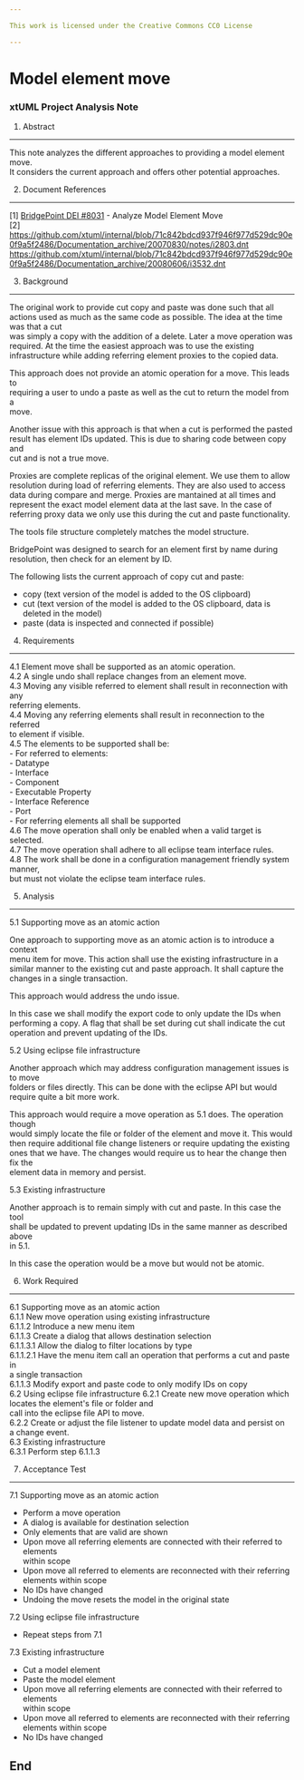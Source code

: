 ```yaml
---

This work is licensed under the Creative Commons CC0 License

---
```


# Model element move
### xtUML Project Analysis Note

1. Abstract
-----------
This note analyzes the different approaches to providing a model element move.   
It considers the current approach and offers other potential approaches.

2. Document References
----------------------
[1] [BridgePoint DEI #8031](https://support.onefact.net/redmine/issues/8031) - Analyze Model Element Move    
[2] https://github.com/xtuml/internal/blob/71c842bdcd937f946f977d529dc90e0f9a5f2486/Documentation_archive/20070830/notes/i2803.dnt   
https://github.com/xtuml/internal/blob/71c842bdcd937f946f977d529dc90e0f9a5f2486/Documentation_archive/20080606/i3532.dnt   

3. Background
-------------   
The original work to provide cut copy and paste was done such that all actions
used as much as the same code as possible.  The idea at the time was that a cut   
was simply a copy with the addition of a delete.  Later a move operation was    
required.  At the time the easiest approach was to use the existing    
infrastructure while adding referring element proxies to the copied data.   

This approach does not provide an atomic operation for a move.  This leads to   
requiring a user to undo a paste as well as the cut to return the model from a   
move.   

Another issue with this approach is that when a cut is performed the pasted   
result has element IDs updated.  This is due to sharing code between copy and   
cut and is not a true move.   

Proxies are complete replicas of the original element.  We use them to allow   
resolution during load of referring elements.  They are also used to access   
data during compare and merge.  Proxies are mantained at all times and   
represent the exact model element data at the last save.  In the case of   
referring proxy data we only use this during the cut and paste functionality.   

The tools file structure completely matches the model structure.   

BridgePoint was designed to search for an element first by name during   
resolution, then check for an element by ID.   

The following lists the current approach of copy cut and paste:   

- copy (text version of the model is added to the OS clipboard)   
- cut (text version of the model is added to the OS clipboard, data is   
  deleted in the model)
- paste (data is inspected and connected if possible)   

4. Requirements
---------------
4.1 Element move shall be supported as an atomic operation.  
4.2 A single undo shall replace changes from an element move.    
4.3 Moving any visible referred to element shall result in reconnection with any   
    referring elements.  
4.4 Moving any referring elements shall result in reconnection to the referred   
    to element if visible.  
4.5 The elements to be supported shall be:   
    - For referred to elements:    
      - Datatype   
      - Interface   
      - Component   
      - Executable Property   
      - Interface Reference   
      - Port   
    - For referring elements all shall be supported       
4.6 The move operation shall only be enabled when a valid target is selected.   
4.7 The move operation shall adhere to all eclipse team interface rules.   
4.8 The work shall be done in a configuration management friendly system manner,   
    but must not violate the eclipse team interface rules.   

5. Analysis
-----------
5.1 Supporting move as an atomic action  

One approach to supporting move as an atomic action is to introduce a context   
menu item for move.  This action shall use the existing infrastructure in a   
similar manner to the existing cut and paste approach.  It shall capture the   
changes in a single transaction.   

This approach would address the undo issue.   

In this case we shall modify the export code to only update the IDs when   
performing a copy.  A flag that shall be set during cut shall indicate the cut
operation and prevent updating of the IDs.   

5.2 Using eclipse file infrastructure   

Another approach which may address configuration management issues is to move   
folders or files directly.  This can be done with the eclipse API but would   
require quite a bit more work.   

This approach would require a move operation as 5.1 does.  The operation though   
would simply locate the file or folder of the element and move it.  This would   
then require additional file change listeners or require updating the existing   
ones that we have.  The changes would require us to hear the change then fix the   
element data in memory and persist.   

5.3 Existing infrastructure  

Another approach is to remain simply with cut and paste.  In this case the tool   
shall be updated to prevent updating IDs in the same manner as described above    
in 5.1.   

In this case the operation would be a move but would not be atomic.   

6. Work Required
----------------
6.1 Supporting move as an atomic action   
6.1.1 New move operation using existing infrastructure   
6.1.1.2 Introduce a new menu item   
6.1.1.3 Create a dialog that allows destination selection    
6.1.1.3.1 Allow the dialog to filter locations by type   
6.1.1.2.1 Have the menu item call an operation that performs a cut and paste in   
          a single transaction    
6.1.1.3 Modify export and paste code to only modify IDs on copy   
6.2 Using eclipse file infrastructure
6.2.1 Create new move operation which locates the element's file or folder and   
      call into the eclipse file API to move.    
6.2.2 Create or adjust the file listener to update model data and persist on   
      a change event.    
6.3 Existing infrastructure   
6.3.1 Perform step 6.1.1.3   

7. Acceptance Test
------------------
7.1 Supporting move as an atomic action   

- Perform a move operation   
- A dialog is available for destination selection   
- Only elements that are valid are shown      
- Upon move all referring elements are connected with their referred to elements   
  within scope   
- Upon move all referred to elements are reconnected with their referring    
  elements within scope   
- No IDs have changed
- Undoing the move resets the model in the original state   

7.2 Using eclipse file infrastructure   

- Repeat steps from 7.1   

7.3 Existing infrastructure   

- Cut a model element    
- Paste the model element   
- Upon move all referring elements are connected with their referred to elements   
  within scope   
- Upon move all referred to elements are reconnected with their referring    
  elements within scope   
- No IDs have changed   

End
---
